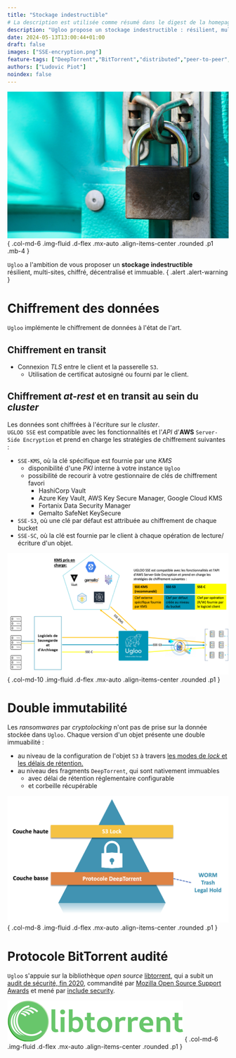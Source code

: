 ```yaml
---
title: "Stockage indestructible"
# La description est utilisée comme résumé dans le digest de la homepage
description: "Ugloo propose un stockage indestructible : résilient, multi-sites, chiffré, décentralisé et immuable."
date: 2024-05-13T13:00:44+01:00
draft: false
images: ["SSE-encryption.png"]
feature-tags: ["DeepTorrent","BitTorrent","distributed","peer-to-peer","resilient"]
authors: ["Ludovic Piot"]
noindex: false
---
```


![Un verrou sur les données](kaffeebart-KrPulSdUetk-unsplash.jpg "Un verrou sur les données")
{ .col-md-6 .img-fluid .d-flex .mx-auto .align-items-center .rounded .p1 .mb-4 }


`Ugloo` a l'ambition de vous proposer un **stockage indestructible**  
résilient, multi-sites, chiffré, décentralisé et immuable.
{ .alert .alert-warning }

# Chiffrement des données

`Ugloo` implémente le chiffrement de données à l'état de l'art.

## Chiffrement en transit

* Connexion _TLS_ entre le client et la passerelle `S3`.
  * Utilisation de certificat autosigné ou fourni par le client.

## Chiffrement _at-rest_ et en transit au sein du _cluster_

Les données sont chiffrées à l'écriture sur le _cluster_.  
`UGLOO SSE` est compatible avec les fonctionnalités et l'_API_ d'**AWS** `Server-Side Encryption` et prend en charge les stratégies de chiffrement suivantes :
* `SSE-KMS`, où la clé spécifique est fournie par une _KMS_
  * disponibilité d'une _PKI_ interne à votre instance `Ugloo`
  * possibilité de recourir à votre gestionnaire de clés de chiffrement favori
    * HashiCorp Vault
    * Azure Key Vault, AWS Key Secure Manager, Google Cloud KMS
    * Fortanix Data Security Manager
    * Gemalto SafeNet KeySecure
* `SSE-S3`, où une clé par défaut est attribuée au chiffrement de chaque bucket
* `SSE-SC`, où la clé est fournie par le client à chaque opération de lecture/écriture d'un objet.

![Schéma du chiffrement at-rest](SSE-encryption.png "Schéma du chiffrement at-rest")
{ .col-md-10 .img-fluid .d-flex .mx-auto .align-items-center .rounded .p1 }

# Double immutabilité

Les _ransomwares_ par _cryptolocking_ n'ont pas de prise sur la donnée stockée dans `Ugloo`. Chaque version d'un objet présente une double immuabilité :
* au niveau de la configuration de l'objet `S3` à travers [les modes de _lock_ et les délais de rétention.](../aws-s3-compatibility/)
* au niveau des fragments `DeepTorrent`, qui sont nativement immuables
  * avec délai de rétention réglementaire configurable
  * et corbeille récupérable 

![Double immuabilité](double-immutability.png "schéma d'immuabilité à 2 étages")
{ .col-md-8 .img-fluid .d-flex .mx-auto .align-items-center .rounded .p1 }

# Protocole BitTorrent audité

`Ugloo` s'appuie sur la bibliothèque _open source_ [libtorrent](https://www.libtorrent.org/), qui a subit un [audit de sécurité, fin 2020](https://www.libtorrent.org/security-audit.html), commandité par [Mozilla Open Source Support Awards](https://www.mozilla.org/en-US/moss/) et mené par [include security](https://IncludeSecurity.com/).

![Logo libtorrent](libtorrent-logo.png "Logo libtorrent")
{ .col-md-6 .img-fluid .d-flex .mx-auto .align-items-center .rounded .p1 }
